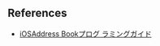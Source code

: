 ## References

- [iOSAddress Bookプログ
ラミングガイド](https://developer.apple.com/jp/devcenter/ios/library/documentation/AddressBookProgrammingGuideforiPhone.pdf)
